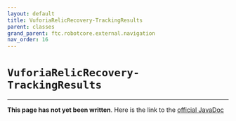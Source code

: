 ```yaml
---
layout: default
title: VuforiaRelicRecovery-TrackingResults
parent: classes
grand_parent: ftc.robotcore.external.navigation
nav_order: 16
---
```

# `VuforiaRelicRecovery-TrackingResults`
---
**This page has not yet been written**. Here is the link to the [official JavaDoc](https://ftctechnh.github.io/ftc_app/doc/javadoc/org/firstinspires/ftc/robotcore/external/navigation/VuforiaRelicRecovery.TrackingResults.html)
        